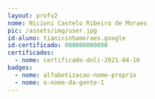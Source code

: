 ```yaml
---
layout: profv2
nome: Nicioni Castelo Ribeiro de Moraes
pic: /assets/img/user.jpg
id-aluno: tianicinhamoraes.google
id-certificado: 000000000000
certificados:
  - nome: certificado-dnli-2021-04-16
badges:
  - nome: alfabetizacao-nome-proprio
  - nome: o-nome-da-gente-1
---
```

